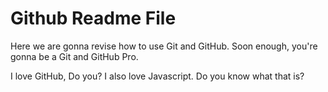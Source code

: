 # Github Readme File

Here we are gonna revise how to use Git and GitHub.
Soon enough, you're gonna be a Git and GitHub Pro.

I love GitHub, Do you?
I also love Javascript. Do you know what that is?
